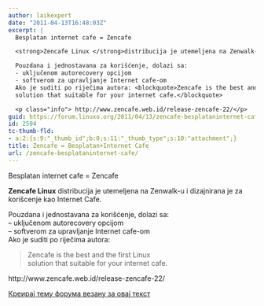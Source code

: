 ```yaml
---
author: laikexpert
date: "2011-04-13T16:48:03Z"
excerpt: |
  Besplatan internet cafe = Zencafe

  <strong>Zencafe Linux </strong>distribucija je utemeljena na Zenwalk-u i dizajnirana je za korišcenje kao Internet Cafe.

  Pouzdana i jednostavana za korišćenje, dolazi sa:
  - uključenom autorecovery opcijom
  - softverom za upravljanje Internet cafe-om
  Ako je suditi po riječima autora: <blockquote>Zencafe is the best and the first Linux
  solution that suitable for your internet cafe.</blockquote>

  <p class="info"> http://www.zencafe.web.id/release-zencafe-22/</p>
guid: https://forum.linuxo.org/2011/04/13/zencafe-besplataninternet-cafe/
id: 2504
tc-thumb-fld:
- a:2:{s:9:"_thumb_id";b:0;s:11:"_thumb_type";s:10:"attachment";}
title: Zencafe = Besplatan+Internet Cafe
url: /zencafe-besplataninternet-cafe/
---
```

Besplatan internet cafe = Zencafe

**Zencafe Linux** distribucija je utemeljena na Zenwalk-u i dizajnirana je za korišcenje kao Internet Cafe.

Pouzdana i jednostavana za korišćenje, dolazi sa:  
&#8211; uključenom autorecovery opcijom  
&#8211; softverom za upravljanje Internet cafe-om  
Ako je suditi po riječima autora: 

> Zencafe is the best and the first Linux  
> solution that suitable for your internet cafe.

<p class="info">
  http://www.zencafe.web.id/release-zencafe-22/
</p>

[Креирај тему форума везану за овај текст](https://linuxo.org/nova-tema-na-forumu/?se_pid=2504)